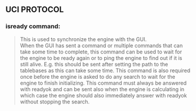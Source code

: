 
## UCI PROTOCOL

### isready command:

> This is used to synchronize the engine with the GUI.  
> When the GUI has sent a command or multiple commands that can take some time to complete, this command can be used to wait for the engine to be ready again or to ping the engine to find out if it is still alive. E.g. this should be sent after setting the path to the tablebases as this can take some time. 
> This command is also required once before the engine is asked to do any search to wait for the engine to finish initializing. 
> This command must always be answered with readyok and can be sent also when the engine is calculating in which case the engine should also immediately answer with readyok without stopping the search.
